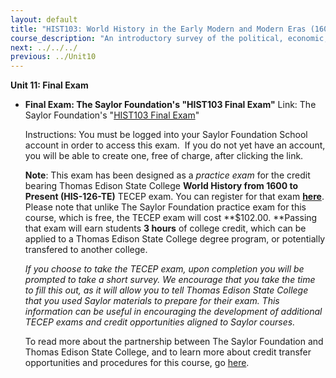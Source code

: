```yaml
---
layout: default
title: "HIST103: World History in the Early Modern and Modern Eras (1600-Present)"
course_description: "An introductory survey of the political, economic, social, and technological transformations in world history from the 17th century to the present, with special emphasis on global interactions."
next: ../../../
previous: ../Unit10
---
```

**Unit 11: Final Exam** <span id="11"></span> 
-   **Final Exam: The Saylor Foundation's "HIST103 Final Exam"**
    Link: The Saylor Foundation's "[HIST103 Final
    Exam](http://school.saylor.org/mod/quiz/view.php?id=101)"  
      
     Instructions: You must be logged into your Saylor Foundation School
    account in order to access this <span class="il">exam</span>.  If
    you do not yet have an account, you will be able to create one, free
    of charge, after clicking the link.  
      
     **Note**: This exam has been designed as a *practice exam* for the
    credit bearing Thomas Edison State College **World History from 1600
    to Present (HIS-126-TE)** TECEP exam. You can register for that
    exam **[here](http://www2.tesc.edu/tecep.php?CourseCode=HIS-126)**.
    Please note that unlike The Saylor Foundation practice exam for this
    course, which is free, the TECEP exam will cost **$102.00. **Passing
    that exam will earn students **3 hours** of college credit, which
    can be applied to a Thomas Edison State College degree program, or
    potentially transfered to another college.  
      
     *If you choose to take the TECEP exam, upon completion you will be
    prompted to take a short survey. We encourage that you take the time
    to fill this out, as it will allow you to tell Thomas Edison State
    College that you used Saylor materials to prepare for their exam.
    This information can be useful in encouraging the development of
    additional TECEP exams and credit opportunities aligned to Saylor
    courses.*  
      
     To read more about the partnership between The Saylor Foundation
    and Thomas Edison State College, and to learn more about credit
    transfer opportunities and procedures for this course,
    go [here](http://www.saylor.org/student-credit-pathways/thomas-edison-state-college/).


